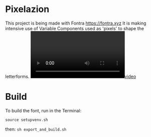 # Pixelazion

This project is being made with Fontra https://fontra.xyz
It is making intensive use of Variable Components used as 'pixels' to shape the letterforms.
[![video](documentation/Pixelazion.mp4)](https://github.com/BlackFoundryCom/pixelazion/blob/main/documentation/Pixelazion.mp4)

# Build

To build the font, run in the Terminal:

`source setupvenv.sh`

then:
`sh export_and_build.sh`
